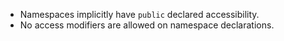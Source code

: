 - Namespaces implicitly have `public` declared accessibility. 
- No access modifiers are allowed on namespace declarations.